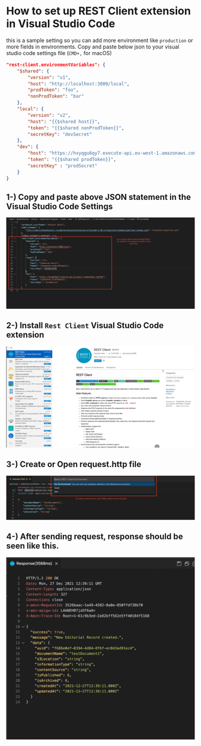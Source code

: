 # How to set up REST Client extension in Visual Studio Code

this is a sample setting so you can add more environment like `production` or more fields in environments. Copy and paste below json to your visual studio code settings file (`CMD+,` for macOS)

```json
"rest-client.environmentVariables": {
    "$shared": {
        "version": "v1",
        "host": "http://localhost:3000/local",
        "prodToken": "foo",
        "nonProdToken": "bar"
    },
    "local": {
        "version": "v2",
        "host": "{{$shared host}}",
        "token": "{{$shared nonProdToken}}",
        "secretKey": "devSecret"
    },
    "dev": {
        "host": "https://hxyqgu6qy7.execute-api.eu-west-1.amazonaws.com/dev",
        "token": "{{$shared prodToken}}",
        "secretKey" : "prodSecret"
    }
}
```

## 1-) Copy and paste above JSON statement in the Visual Studio Code Settings
![Image1](./images/image1.png)

## 2-) Install `Rest Client` Visual Studio Code extension
![Image4](./images/image4.png)

## 3-) Create or Open request.http file

![Image2](./images/image2.png)

## 4-) After sending request, response should be seen like this.
![Image3](./images/image3.png)
